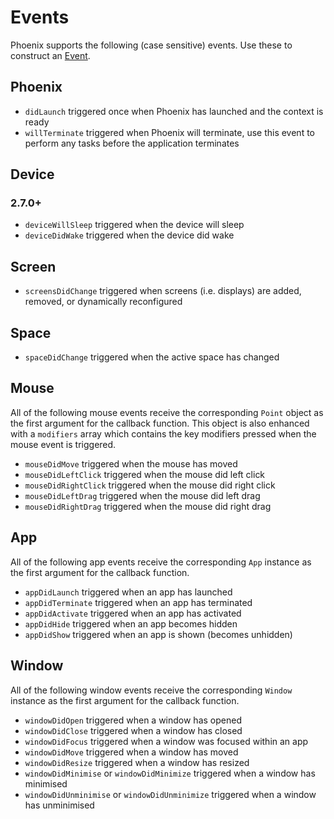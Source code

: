 # Events

Phoenix supports the following (case sensitive) events. Use these to construct an [Event](event).

## Phoenix

- `didLaunch` triggered once when Phoenix has launched and the context is ready
- `willTerminate` triggered when Phoenix will terminate, use this event to perform any tasks before the application terminates

## Device

### 2.7.0+

- `deviceWillSleep` triggered when the device will sleep
- `deviceDidWake` triggered when the device did wake

## Screen

- `screensDidChange` triggered when screens (i.e. displays) are added, removed, or dynamically reconfigured

## Space

- `spaceDidChange` triggered when the active space has changed

## Mouse

All of the following mouse events receive the corresponding `Point` object as the first argument for the callback function. This object is also enhanced with a `modifiers` array which contains the key modifiers pressed when the mouse event is triggered.

- `mouseDidMove` triggered when the mouse has moved
- `mouseDidLeftClick` triggered when the mouse did left click
- `mouseDidRightClick` triggered when the mouse did right click
- `mouseDidLeftDrag` triggered when the mouse did left drag
- `mouseDidRightDrag` triggered when the mouse did right drag

## App

All of the following app events receive the corresponding `App` instance as the first argument for the callback function.

- `appDidLaunch` triggered when an app has launched
- `appDidTerminate` triggered when an app has terminated
- `appDidActivate` triggered when an app has activated
- `appDidHide` triggered when an app becomes hidden
- `appDidShow` triggered when an app is shown (becomes unhidden)

## Window

All of the following window events receive the corresponding `Window` instance as the first argument for the callback function.

- `windowDidOpen` triggered when a window has opened
- `windowDidClose` triggered when a window has closed
- `windowDidFocus` triggered when a window was focused within an app
- `windowDidMove` triggered when a window has moved
- `windowDidResize` triggered when a window has resized
- `windowDidMinimise` or `windowDidMinimize` triggered when a window has minimised
- `windowDidUnminimise` or `windowDidUnminimize` triggered when a window has unminimised
